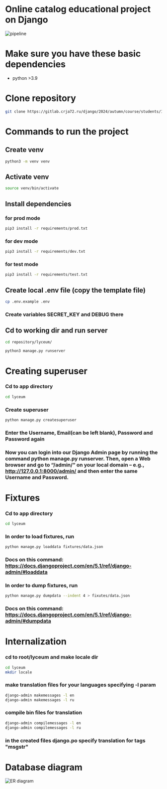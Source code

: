 # Online catalog educational project on Django
![pipeline](https://gitlab.crja72.ru/django/2024/autumn/course/students/169883-mishaveret-course-1187/badges/main/pipeline.svg)

# Make sure you have these basic dependencies
* python >3.9

# Clone repository
```bash
git clone https://gitlab.crja72.ru/django/2024/autumn/course/students/169883-mishaveret-course-1187 repository
```

# Commands to run the project
 
## Create venv 
```bash
python3 -m venv venv
```

## Activate venv
```bash
source venv/bin/activate
```

## Install dependencies
### for prod mode
```bash
pip3 install -r requirements/prod.txt
```
### for dev mode
```bash
pip3 install -r requirements/dev.txt
```
### for test mode
```bash
pip3 install -r requirements/test.txt
```

## Create local .env file (copy the template file)
```bash
cp .env.example .env
```
### Create variables SECRET_KEY and DEBUG there



## Cd to working dir and run server
```bash
cd repository/lyceum/

python3 manage.py runserver
```

# Creating superuser
### Cd to app directory
```bash
cd lyceum
```
### Create superuser
```bash
python manage.py createsuperuser
```
### Enter the Username, Email(can be left blank), Password and Password again
### Now you can login into our Django Admin page by running the command python manage.py runserver. Then, open a Web browser and go to “/admin/” on your local domain – e.g., http://127.0.0.1:8000/admin/ and then enter the same Username and Password.


# Fixtures
### Cd to app directory
```bash
cd lyceum
```
### In order to load fixtures, run 
```bash
python manage.py loaddata fixtures/data.json
```
### Docs on this command: https://docs.djangoproject.com/en/5.1/ref/django-admin/#loaddata

### In order to dump fixtures, run
```bash
python manage.py dumpdata --indent 4 > fixutes/data.json
```
### Docs on this command: https://docs.djangoproject.com/en/5.1/ref/django-admin/#dumpdata


# Internalization 
### cd to root/lyceum and make locale dir
```bash
cd lyceum
mkdir locale
```
### make translation files for your languages specifying -l param
```bash
django-admin makemessages -l en
django-admin makemessages -l ru
```
### compile bin files for translation
```bash
django-admin compilemessages -l en
django-admin compilemessages -l ru
```
### in the created files django.po specify translation for tags "msgstr" 


# Database diagram
![ER diagram](https://gitlab.crja72.ru/django/2024/autumn/course/students/169883-mishaveret-course-1187/-/raw/main/ER.jpg?raw=True)
